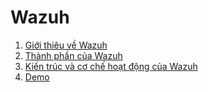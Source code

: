 # Wazuh

1. [Giới thiêu về Wazuh](https://github.com/duchnv/SOC/blob/main/Wazuh/Overview-Wazuh.md)
2. [Thành phần của Wazuh](https://github.com/duchnv/SOC/blob/main/Wazuh/Components-Wazuh.md)
3. [Kiến trúc và cơ chế hoạt động của Wazuh](https://github.com/duchnv/SOC/blob/main/Wazuh/Architecture-Wazuh.md)
4. [Demo](https://github.com/duchnv/SOC/tree/main/Demo)
